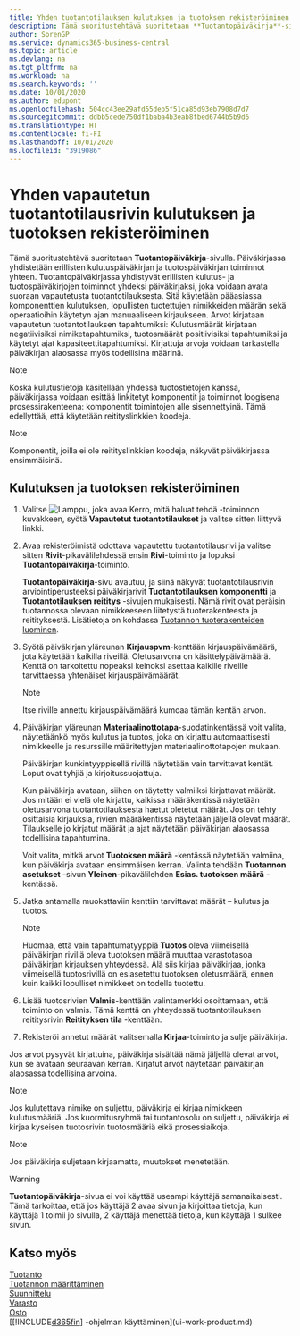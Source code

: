 ```yaml
---
title: Yhden tuotantotilauksen kulutuksen ja tuotoksen rekisteröiminen | Microsoft Docs
description: Tämä suoritustehtävä suoritetaan **Tuotantopäiväkirja**-sivulla. Päiväkirjassa yhdistetään erillisten kulutuspäiväkirjan ja tuotospäiväkirjan toiminnot yhteen. Tuotantopäiväkirjassa yhdistyvät erillisten kulutus- ja tuotospäiväkirjojen toiminnot yhdeksi päiväkirjaksi, joka voidaan avata suoraan vapautetusta tuotantotilauksesta. Sitä käytetään pääasiassa komponenttien kulutuksen, lopullisten tuotettujen nimikkeiden määrän sekä operaatioihin käytetyn ajan manuaaliseen kirjaukseen.
author: SorenGP
ms.service: dynamics365-business-central
ms.topic: article
ms.devlang: na
ms.tgt_pltfrm: na
ms.workload: na
ms.search.keywords: ''
ms.date: 10/01/2020
ms.author: edupont
ms.openlocfilehash: 504cc43ee29afd55deb5f51ca85d93eb7908d7d7
ms.sourcegitcommit: ddbb5cede750df1baba4b3eab8fbed6744b5b9d6
ms.translationtype: HT
ms.contentlocale: fi-FI
ms.lasthandoff: 10/01/2020
ms.locfileid: "3919086"
---
```

# <a name="register-consumption-and-output-for-one-released-production-order-line"></a>Yhden vapautetun tuotantotilausrivin kulutuksen ja tuotoksen rekisteröiminen
Tämä suoritustehtävä suoritetaan **Tuotantopäiväkirja**-sivulla. Päiväkirjassa yhdistetään erillisten kulutuspäiväkirjan ja tuotospäiväkirjan toiminnot yhteen. Tuotantopäiväkirjassa yhdistyvät erillisten kulutus- ja tuotospäiväkirjojen toiminnot yhdeksi päiväkirjaksi, joka voidaan avata suoraan vapautetusta tuotantotilauksesta. Sitä käytetään pääasiassa komponenttien kulutuksen, lopullisten tuotettujen nimikkeiden määrän sekä operaatioihin käytetyn ajan manuaaliseen kirjaukseen. Arvot kirjataan vapautetun tuotantotilauksen tapahtumiksi: Kulutusmäärät kirjataan negatiivisiksi nimiketapahtumiksi, tuotosmäärät positiivisiksi tapahtumiksi ja käytetyt ajat kapasiteettitapahtumiksi. Kirjattuja arvoja voidaan tarkastella päiväkirjan alaosassa myös todellisina määrinä.  

> [!NOTE]  
>  Koska kulutustietoja käsitellään yhdessä tuotostietojen kanssa, päiväkirjassa voidaan esittää linkitetyt komponentit ja toiminnot loogisena prosessirakenteena: komponentit toimintojen alle sisennettyinä. Tämä edellyttää, että käytetään reitityslinkkien koodeja.  

> [!NOTE]  
>  Komponentit, joilla ei ole reitityslinkkien koodeja, näkyvät päiväkirjassa ensimmäisinä.  

## <a name="to-register-consumption-and-output"></a>Kulutuksen ja tuotoksen rekisteröiminen  
1.  Valitse ![Lamppu, joka avaa Kerro, mitä haluat tehdä -toiminnon](media/ui-search/search_small.png "Kerro, mitä haluat tehdä") kuvakkeen, syötä **Vapautetut tuotantotilaukset** ja valitse sitten liittyvä linkki.  
2.  Avaa rekisteröimistä odottava vapautettu tuotantotilausrivi ja valitse sitten **Rivit**-pikavälilehdessä ensin **Rivi**-toiminto ja lopuksi **Tuotantopäiväkirja**-toiminto.  

    **Tuotantopäiväkirja**-sivu avautuu, ja siinä näkyvät tuotantotilausrivin arviointiperusteeksi päiväkirjarivit **Tuotantotilauksen komponentti** ja **Tuotantotilauksen reititys** -sivujen mukaisesti. Nämä rivit ovat peräisin tuotannossa olevaan nimikkeeseen liitetystä tuoterakenteesta ja reitityksestä.  Lisätietoja on kohdassa [Tuotannon tuoterakenteiden luominen](production-how-to-create-routings.md).  

3.  Syötä päiväkirjan yläreunan **Kirjauspvm**-kenttään kirjauspäivämäärä, jota käytetään kaikilla riveillä. Oletusarvona on käsittelypäivämäärä. Kenttä on tarkoitettu nopeaksi keinoksi asettaa kaikille riveille tarvittaessa yhtenäiset kirjauspäivämäärät.  

    > [!NOTE]  
    >  Itse riville annettu kirjauspäivämäärä kumoaa tämän kentän arvon.  

4.  Päiväkirjan yläreunan **Materiaalinottotapa**-suodatinkentässä voit valita, näytetäänkö myös kulutus ja tuotos, joka on kirjattu automaattisesti nimikkeelle ja resurssille määritettyjen materiaalinottotapojen mukaan.  

    Päiväkirjan kunkintyyppisellä rivillä näytetään vain tarvittavat kentät. Loput ovat tyhjiä ja kirjoitussuojattuja.  

    Kun päiväkirja avataan, siihen on täytetty valmiiksi kirjattavat määrät. Jos mitään ei vielä ole kirjattu, kaikissa määräkentissä näytetään oletusarvona tuotantotilauksesta haetut oletetut määrät. Jos on tehty osittaisia kirjauksia, rivien määräkentissä näytetään jäljellä olevat määrät. Tilaukselle jo kirjatut määrät ja ajat näytetään päiväkirjan alaosassa todellisina tapahtumina.  

    Voit valita, mitkä arvot **Tuotoksen määrä** -kentässä näytetään valmiina, kun päiväkirja avataan ensimmäisen kerran. Valinta tehdään **Tuotannon asetukset** -sivun **Yleinen**-pikavälilehden **Esias. tuotoksen määrä** -kentässä.

5.  Jatka antamalla muokattaviin kenttiin tarvittavat määrät – kulutus ja tuotos.  

    > [!NOTE]  
    >  Huomaa, että vain tapahtumatyyppiä **Tuotos** oleva viimeisellä päiväkirjan rivillä oleva tuotoksen määrä muuttaa varastotasoa päiväkirjan kirjauksen yhteydessä. Älä siis kirjaa päiväkirjaa, jonka viimeisellä tuotosrivillä on esiasetettu tuotoksen oletusmäärä, ennen kuin kaikki lopulliset nimikkeet on todella tuotettu.  

6.  Lisää tuotosrivien **Valmis**-kenttään valintamerkki osoittamaan, että toiminto on valmis. Tämä kenttä on yhteydessä tuotantotilauksen reititysrivin **Reitityksen tila** -kenttään.  
7.  Rekisteröi annetut määrät valitsemalla **Kirjaa**-toiminto ja sulje päiväkirja.  

Jos arvot pysyvät kirjattuina, päiväkirja sisältää nämä jäljellä olevat arvot, kun se avataan seuraavan kerran. Kirjatut arvot näytetään päiväkirjan alaosassa todellisina arvoina.  

> [!NOTE]  
>   Jos kulutettava nimike on suljettu, päiväkirja ei kirjaa nimikkeen kulutusmääriä. Jos kuormitusryhmä tai tuotantosolu on suljettu, päiväkirja ei kirjaa kyseisen tuotosrivin tuotosmääriä eikä prosessiaikoja.  

> [!NOTE]  
>  Jos päiväkirja suljetaan kirjaamatta, muutokset menetetään.  

> [!WARNING]  
>  **Tuotantopäiväkirja**-sivua ei voi käyttää useampi käyttäjä samanaikaisesti. Tämä tarkoittaa, että jos käyttäjä 2 avaa sivun ja kirjoittaa tietoja, kun käyttäjä 1 toimii jo sivulla, 2 käyttäjä menettää tietoja, kun käyttäjä 1 sulkee sivun.  

## <a name="see-also"></a>Katso myös  
[Tuotanto](production-manage-manufacturing.md)    
[Tuotannon määrittäminen](production-configure-production-processes.md)  
[Suunnittelu](production-planning.md)      
[Varasto](inventory-manage-inventory.md)  
[Osto](purchasing-manage-purchasing.md)  
[[!INCLUDE[d365fin](includes/d365fin_md.md)] -ohjelman käyttäminen](ui-work-product.md)
